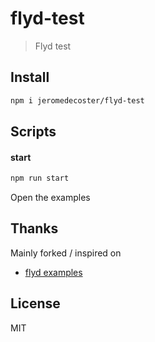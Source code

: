 # flyd-test

> Flyd test

## Install

```bash
npm i jeromedecoster/flyd-test
```

## Scripts

#### start

```bash
npm run start
```

Open the examples

## Thanks

Mainly forked / inspired on
- [flyd examples](https://github.com/paldepind/flyd#examples)

## License

MIT
